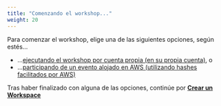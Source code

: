 ```yaml
---
title: "Comenzando el workshop..."
weight: 20
---
```


Para comenzar el workshop, elige una de las siguientes opciones, según estés…

* ...[ejecutando el workshop por cuenta propia (en su propia cuenta)](./self_paced/), o
* ...[participando de un evento alojado en AWS (utilizando hashes facilitados por AWS)](./aws_event/)

Tras haber finalizado con alguna de las opciones, continúe por [**Crear un Workspace**](./workspace/workspace)
